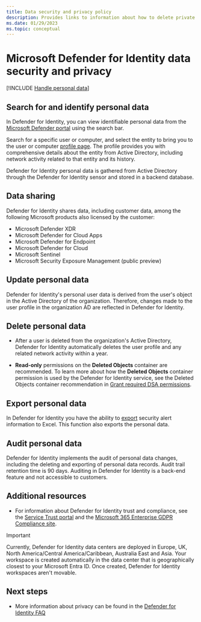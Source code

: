 ```yaml
---
title: Data security and privacy policy
description: Provides links to information about how to delete private information and personal data from Microsoft Defender for Identity.
ms.date: 01/29/2023
ms.topic: conceptual
---
```


# Microsoft Defender for Identity data security and privacy

[!INCLUDE [Handle personal data](../includes/gdpr-intro-sentence.md)]

## Search for and identify personal data

In Defender for Identity, you can view identifiable personal data from the [Microsoft Defender portal](https://security.microsoft.com) using the search bar.

Search for a specific user or computer, and select the entity to bring you to the user or computer [profile page](/defender-for-identity/investigate-assets). The profile provides you with comprehensive details about the entity from Active Directory, including network activity related to that entity and its history.

Defender for Identity personal data is gathered from Active Directory through the Defender for Identity sensor and stored in a backend database.

## Data sharing

Defender for Identity shares data, including customer data, among the following Microsoft products also licensed by the customer:

- Microsoft Defender XDR
- Microsoft Defender for Cloud Apps
- Microsoft Defender for Endpoint
- Microsoft Defender for Cloud
- Microsoft Sentinel
- Microsoft Security Exposure Management (public preview)

## Update personal data

Defender for Identity's personal user data is derived from the user's object in the Active Directory of the organization. Therefore, changes made to the user profile in the organization AD are reflected in Defender for Identity.

## Delete personal data

- After a user is deleted from the organization's Active Directory, Defender for Identity automatically deletes the user profile and any related network activity within a year. 

- **Read-only** permissions on the **Deleted Objects** container are recommended. To learn more about how the **Deleted Objects** container permission is used by the Defender for Identity service, see the Deleted Objects container recommendation in [Grant required DSA permissions](directory-service-accounts.md#grant-required-dsa-permissions).

## Export personal data

In Defender for Identity you have the ability to [export](/defender-for-identity/manage-security-alerts#review-suspicious-activities-on-the-attack-time-line) security alert information to Excel. This function also exports the personal data.

## Audit personal data

Defender for Identity implements the audit of personal data changes, including the deleting and exporting of personal data records. Audit trail retention time is 90 days. Auditing in Defender for Identity is a back-end feature and not accessible to customers.

## Additional resources

- For information about Defender for Identity trust and compliance, see the [Service Trust portal](https://servicetrust.microsoft.com/ViewPage/GDPRGetStarted) and the [Microsoft 365 Enterprise GDPR Compliance site](/microsoft-365/compliance/gdpr?view=o365-worldwide&preserve-view=true).

> [!IMPORTANT]
> Currently, Defender for Identity data centers are deployed in Europe, UK, North America/Central America/Caribbean, Australia East and Asia. Your workspace is created automatically in the data center that is geographically closest to your Microsoft Entra ID. Once created, Defender for Identity workspaces aren't movable.

## Next steps

- More information about privacy can be found in the [Defender for Identity FAQ](/defender-for-identity/technical-faq#licensing-and-privacy)
